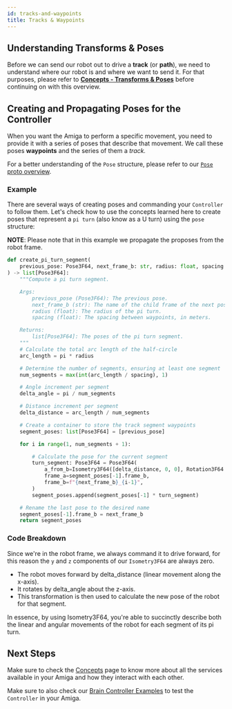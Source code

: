```yaml
---
id: tracks-and-waypoints
title: Tracks & Waypoints
---
```


## Understanding Transforms & Poses

Before we can send our robot out to drive a **track** (or **path**),
we need to understand where our robot is and where we want to send it.
For that purposes, please refer to **[Concepts - Transforms & Poses](/docs/concepts/transforms_and_poses)**
before continuing on with this overview.

## Creating and Propagating Poses for the Controller

When you want the Amiga to perform a specific movement, you need to provide it with a series
of poses that describe that movement.
We call these poses **waypoints** and the series of them a **track*.*

For a better understanding of the `Pose` structure, please refer to our
[`Pose` proto overview](/docs/concepts/transforms_and_poses/#the-farm-ng-pose-proto).

### Example

There are several ways of creating poses and commanding your `Controller` to follow them.
Let's check how to use the concepts learned here to create poses that represent a `pi turn`
(also know as a U turn) using the `pose` structure:

**NOTE**: Please note that in this example we propagate the proposes from the robot frame.

```python
def create_pi_turn_segment(
    previous_pose: Pose3F64, next_frame_b: str, radius: float, spacing: float = 0.1
) -> list[Pose3F64]:
    """Compute a pi turn segment.

    Args:
        previous_pose (Pose3F64): The previous pose.
        next_frame_b (str): The name of the child frame of the next pose.
        radius (float): The radius of the pi turn.
        spacing (float): The spacing between waypoints, in meters.

    Returns:
        list[Pose3F64]: The poses of the pi turn segment.
    """
    # Calculate the total arc length of the half-circle
    arc_length = pi * radius

    # Determine the number of segments, ensuring at least one segment
    num_segments = max(int(arc_length / spacing), 1)

    # Angle increment per segment
    delta_angle = pi / num_segments

    # Distance increment per segment
    delta_distance = arc_length / num_segments

    # Create a container to store the track segment waypoints
    segment_poses: list[Pose3F64] = [previous_pose]

    for i in range(1, num_segments + 1):

        # Calculate the pose for the current segment
        turn_segment: Pose3F64 = Pose3F64(
            a_from_b=Isometry3F64([delta_distance, 0, 0], Rotation3F64.Rz(delta_angle)),
            frame_a=segment_poses[-1].frame_b,
            frame_b=f"{next_frame_b}_{i-1}",
        )
        segment_poses.append(segment_poses[-1] * turn_segment)

    # Rename the last pose to the desired name
    segment_poses[-1].frame_b = next_frame_b
    return segment_poses
```

### Code Breakdown

Since we're in the robot frame, we always command it to drive forward, for this reason the `y` and `z`
components of our `Isometry3F64` are always zero.

- The robot moves forward by delta_distance (linear movement along the x-axis).
- It rotates by delta_angle about the z-axis.
- This transformation is then used to calculate the new pose of the robot for that segment.

In essence, by using Isometry3F64, you're able to succinctly describe both the linear and
angular movements of the robot for each segment of its pi turn.

## Next Steps

Make sure to check the [Concepts](https://amiga.farm-ng.com/docs/concepts/) page
to know more about all the services available in your Amiga and how they interact with each other.

Make sure to also check our [Brain Controller Examples](https://amiga.farm-ng.com/docs/examples/examples-index)
to test the `Controller` in your Amiga.
